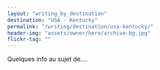 ```yaml
---
layout: "writing_by_destination"
destination: "USA - Kentucky"
permalink: "/writing/destination/usa-kentucky/"
header-img: "assets/owner/hero/archive-bg.jpg"
flickr-tag: ""
---
```


Quelques info au sujet de....
